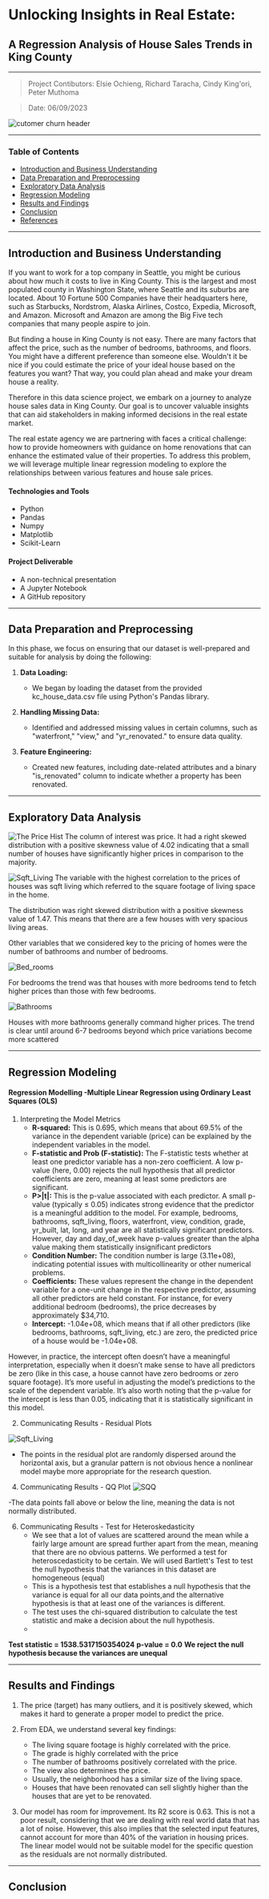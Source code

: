 # Unlocking Insights in Real Estate:
## A Regression Analysis of House Sales Trends in King County
---

> Project Contibutors:
>Elsie Ochieng,
>Richard Taracha,
>Cindy King'ori,
>Peter Muthoma


> Date: 06/09/2023

![cutomer churn header](https://raw.githubusercontent.com/GayasuddinMohd/House-Price_Prediction/main/House%20Image.avif)

---

### Table of Contents
- [Introduction and Business Understanding](#Introduction-and-Business-Understanding)
- [Data Preparation and Preprocessing](#project-deliverable)
- [Exploratory Data Analysis](#recording-the-experimental-design)
- [Regression Modeling](#summary-of-findings)
- [Results and Findings](#summary-of-findings)
- [Conclusion](#challenging-your-solution)
- [References](#challenging-your-solution)

---

## Introduction and Business Understanding

If you want to work for a top company in Seattle, you might be curious about how much it costs to live in King County. This is the largest and most populated county in Washington State, where Seattle and its suburbs are located. About 10 Fortune 500 Companies have their headquarters here, such as Starbucks, Nordstrom, Alaska Airlines, Costco, Expedia, Microsoft, and Amazon. Microsoft and Amazon are among the Big Five tech companies that many people aspire to join.

But finding a house in King County is not easy. There are many factors that affect the price, such as the number of bedrooms, bathrooms, and floors. You might have a different preference than someone else. Wouldn't it be nice if you could estimate the price of your ideal house based on the features you want? That way, you could plan ahead and make your dream house a reality.

Therefore in this data science project, we embark on a journey to analyze house sales data in King County. Our goal is to uncover valuable insights that can aid stakeholders in making informed decisions in the real estate market.

The real estate agency we are partnering with faces a critical challenge: how to provide homeowners with guidance on home renovations that can enhance the estimated value of their properties. To address this problem, we will leverage multiple linear regression modeling to explore the relationships between various features and house sale prices.


#### Technologies and Tools

- Python
- Pandas
- Numpy
- Matplotlib
- Scikit-Learn

#### Project Deliverable
- A non-technical presentation
- A Jupyter Notebook
- A GitHub repository

---

## Data Preparation and Preprocessing

In this phase, we focus on ensuring that our dataset is well-prepared and suitable for analysis by doing the following:

1. **Data Loading:**
      * We began by loading the dataset from the provided kc_house_data.csv file using Python's Pandas library.

2. **Handling Missing Data:**
      * Identified and addressed missing values in certain columns, such as "waterfront," "view," and "yr_renovated."  to ensure data quality.

3. **Feature Engineering:**
      * Created new features, including date-related attributes and a binary "is_renovated" column to indicate whether a property has been renovated.



---

## Exploratory Data Analysis
![The Price Hist](https://github.com/PeterMuthoma/dsc-phase-2-project-v2-3/blob/main/plots/price_dist.png)
The column of interest was price. It had a right skewed distribution with a positive skewness value of 4.02 indicating that a small number of houses have significantly higher prices in comparison to the majority.

![Sqft_Living](https://github.com/PeterMuthoma/dsc-phase-2-project-v2-3/blob/main/plots/sqft_dist.png)
The variable with the highest correlation to the prices of houses was sqft living which referred to the square footage of living space in the home.

The distribution was right skewed distribution with a positive skewness value of 1.47. This means that there are a few houses with very spacious living areas.

Other variables that we considered key to the pricing of homes were the number of bathrooms and number of bedrooms.

![Bed_rooms](https://github.com/PeterMuthoma/dsc-phase-2-project-v2-3/blob/main/plots/avg_price_per_bedroom.png)

For bedrooms the trend was that houses with more bedrooms tend to fetch higher prices than those with few bedrooms.

![Bathrooms](https://github.com/PeterMuthoma/dsc-phase-2-project-v2-3/blob/main/plots/avg_price_per_bathroom.png)

Houses with more bathrooms generally command higher prices. The trend is clear until around 6-7 bedrooms beyond which price variations become more scattered



---
## Regression Modeling
#### Regression Modelling -Multiple Linear Regression using Ordinary Least Squares (OLS)

1. Interpreting the Model Metrics
    * **R-squared:** This is 0.695, which means that about 69.5% of the variance in the dependent variable (price) can be explained by the independent variables in the model.
    * **F-statistic and Prob (F-statistic):** The F-statistic tests whether at least one predictor variable has a non-zero coefficient. A low p-value (here, 0.00) rejects the null hypothesis that all predictor coefficients are zero, meaning at least some predictors are significant.
    * **P>|t|:** This is the p-value associated with each predictor. A small p-value (typically ≤ 0.05) indicates strong evidence that the predictor is a meaningful addition to the model. For example, bedrooms, bathrooms, sqft_living, floors, waterfront, view, condition, grade, yr_built, lat, long, and year are all statistically significant predictors. However, day and day_of_week have p-values greater than the alpha value making them statistically insignificant predictors
    * **Condition Number:** The condition number is large (3.11e+08), indicating potential issues with multicollinearity or other numerical problems.
    * **Coefficients:** These values represent the change in the dependent variable for a one-unit change in the respective predictor, assuming all other predictors are held constant. For instance, for every additional bedroom (bedrooms), the price decreases by approximately $34,710.
    * **Intercept:** -1.04e+08, which means that if all other predictors (like bedrooms, bathrooms, sqft_living, etc.) are zero, the predicted price of a house would be -1.04e+08.

However, in practice, the intercept often doesn’t have a meaningful interpretation, especially when it doesn’t make sense to have all predictors be zero (like in this case, a house cannot have zero bedrooms or zero square footage). It’s more useful in adjusting the model’s predictions to the scale of the dependent variable. It’s also worth noting that the p-value for the intercept is less than 0.05, indicating that it is statistically significant in this model.

2. Communicating Results - Residual Plots

![Sqft_Living](https://github.com/PeterMuthoma/dsc-phase-2-project-v2-3/blob/main/plots/residual_plot.png)
- The points in the residual plot are randomly dispersed around the horizontal axis, but a granular pattern is not obvious hence a nonlinear model maybe more appropriate for the research question.

4. Communicating Results - QQ Plot
![SQQ](https://github.com/PeterMuthoma/dsc-phase-2-project-v2-3/blob/main/plots/qqplot.png)

-The data points fall above or below the line, meaning the data is not normally distributed.
  
6. Communicating Results - Test for Heteroskedasticity
     * We see that a lot of values are scattered around the mean while a fairly large amount are spread further apart from the mean, meaning that there are no obvious patterns. We performed a test for heteroscedasticity to be certain. We will used Bartlett's Test to test the null hypothesis that the variances in this dataset are homogeneous (equal)
     * This is a hypothesis test that establishes a null hypothesis that the variance is equal for all our data points,and the alternative hypothesis is that at least one of the variances is different.
     * The test uses the chi-squared distribution to calculate the test statistic and make a decision about the null hypothesis.
     * 
**Test statistic = 1538.5317150354024**
**p-value = 0.0**
**We reject the null hypothesis because the variances are unequal**

---
## Results and Findings

1. The price (target) has many outliers, and it is positively skewed, which makes it hard to generate a proper model to predict the price.
2. From EDA, we understand several key findings:
     * The living square footage is highly correlated with the price.
     * The grade is highly correlated with the price
     * The number of bathrooms positively correlated with the price.
     * The view also determines the price.
     * Usually, the neighborhood has a similar size of the living space.
     * Houses that have been renovated can sell slightly higher than the houses that are yet to be renovated.
  
3. Our model has room for improvement. Its R2 score is 0.63. This is not a poor result, considering that we are dealing with real world data that has a lot of noise. However, this also implies that the selected input features, cannot account for more than 40% of the variation in housing prices. The linear model would not be suitable model for the specific question as the residuals are not normally distributed.


---

## Conclusion




